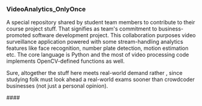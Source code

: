 ### VideoAnalytics_OnlyOnce ###
<p> A special repository shared by student team members to contribute to their course project stuff. That signifies as team's commitment to business-promoted software development project. This collaboration purposes video surveillance application powered with some stream-handling analytics features like face recognition, number plate detection, motion estimation etc. The core language is Python and the most of video processing code implements OpenCV-defined functions as well. </p><p>Sure, altogether the stuff here meets real-world demand rather , since studying folk must look ahead a real-world exams sooner than crowdcoder businesses (not just a personal opinion). </p>####        
